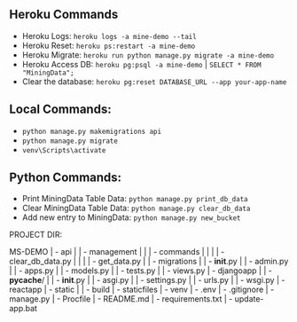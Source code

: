 ## Heroku Commands
- Heroku Logs: `heroku logs -a mine-demo --tail`   
- Heroku Reset: `heroku ps:restart -a mine-demo`
- Heroku Migrate: `heroku run python manage.py migrate -a mine-demo`
- Heroku Access DB: `heroku pg:psql -a mine-demo` | `SELECT * FROM "MiningData";`
- Clear the database: `heroku pg:reset DATABASE_URL --app your-app-name`


## Local Commands: 
- `python manage.py makemigrations api`
- `python manage.py migrate`
- `venv\Scripts\activate`

## Python Commands: 
- Print MiningData Table Data: `python manage.py print_db_data`
- Clear MiningData Table Data: `python manage.py clear_db_data`
- Add new entry to MiningData: `python manage.py new_bucket`




PROJECT DIR:

MS-DEMO
| - api
| | - management
| | | - commands
| | | | - clear_db_data.py
| | | | - get_data.py
| | - migrations
| | - __init__.py
| | - admin.py
| | - apps.py
| | - models.py
| | - tests.py
| | - views.py 
| - djangoapp
| | - __pycache__/
| | - __init__.py
| | - asgi.py
| | - settings.py
| | - urls.py
| | - wsgi.py
| - reactapp
| - static
| | - build
| - staticfiles
| - venv
| - .env
| - .gitignore
| - manage.py
| - Procfile
| - README.md
| - requirements.txt
| - update-app.bat 
